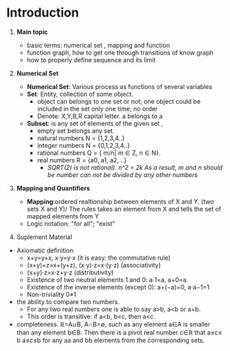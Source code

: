 # Introduction 
1. **Main topic** 
   - basic terms: numerical set , mapping and function 
   - function graph, how to get one through transitions of know graph 
   - how to properly define sequence and its limit 
2. **Numerical Set** 
   - **Numerical Set**: Various process as functions of several variables 
   - **Set**: Entity, collection of some object. 
     - object can belongs to one set or not; one object could be included in the set only one time; no order
     - Denote: X,Y,B,R capital letter. a belongs to a 
   - **Subset**: is any set of elements of the given set , 
     - empty set belongs any set. 
     - natural numbers N = {1,2,3,4..}
     - integer numbers N = {0,1,2,3,4..}
     - rational numbers Q = { m/n| m ∈ Z, n ∈ N}. 
     - real numbers R = {a0, a1, a2, ..}
       - *SQRT(2) is not rational). n^2 = 2k As a result, m and n should be number can not be divided by any other numbers*
 3. **Mapping and Quantifiers**
    - **Mapping**:ordered realtionship between elements of X and Y. (two sets X and Y)/ The rules takes an element from X and tells the set of mapped elements from Y
    - Logic notation: "for all"; "exist"
         
4. Suplement Material 
- Axiomatic definition
  - x+y=y+x, x⋅y=y⋅x (it is easy: the commutative rule)
  - (x+y)+z=x+(y+z), (x⋅y)⋅z=x⋅(y⋅z) (associativity)
  - (x+y)⋅z=x⋅z+y⋅z (distributivity)
  - Existence of two neutral elements 1 and 0: a⋅1=a, a+0=a.
  - Existence of the inverse elements (except 0): a+(−a)=0, a⋅a−1=1
   - Non-triviality 0≠1
- the ability to compare two numbers.
  - For any two real numbers one is able to say a>b, a<b or a=b.
  - This order is transitive: if a<b, b<c, then a<c.
- completeness. ℝ=A∪B, A∩B=∅, such as any element a∈A is smaller than any element b∈B. Then there is a pivot real number c∈ℝ that a≤c≤ b a≤c≤b for any aa and bb elements from the corresponding sets.
